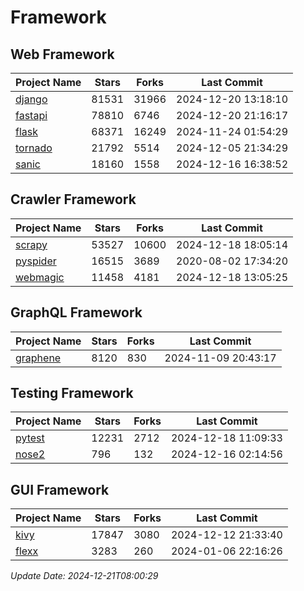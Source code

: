 # Framework

## Web Framework
| Project Name | Stars | Forks | Last Commit |
| ------------ | ----- | ----- | ----------- |
| [django](https://github.com/django/django) | 81531 | 31966 | 2024-12-20 13:18:10 |
| [fastapi](https://github.com/fastapi/fastapi) | 78810 | 6746 | 2024-12-20 21:16:17 |
| [flask](https://github.com/pallets/flask) | 68371 | 16249 | 2024-11-24 01:54:29 |
| [tornado](https://github.com/tornadoweb/tornado) | 21792 | 5514 | 2024-12-05 21:34:29 |
| [sanic](https://github.com/sanic-org/sanic) | 18160 | 1558 | 2024-12-16 16:38:52 |

## Crawler Framework
| Project Name | Stars | Forks | Last Commit |
| ------------ | ----- | ----- | ----------- |
| [scrapy](https://github.com/scrapy/scrapy) | 53527 | 10600 | 2024-12-18 18:05:14 |
| [pyspider](https://github.com/binux/pyspider) | 16515 | 3689 | 2020-08-02 17:34:20 |
| [webmagic](https://github.com/code4craft/webmagic) | 11458 | 4181 | 2024-12-18 13:05:25 |

## GraphQL Framework
| Project Name | Stars | Forks | Last Commit |
| ------------ | ----- | ----- | ----------- |
| [graphene](https://github.com/graphql-python/graphene) | 8120 | 830 | 2024-11-09 20:43:17 |

## Testing Framework
| Project Name | Stars | Forks | Last Commit |
| ------------ | ----- | ----- | ----------- |
| [pytest](https://github.com/pytest-dev/pytest) | 12231 | 2712 | 2024-12-18 11:09:33 |
| [nose2](https://github.com/nose-devs/nose2) | 796 | 132 | 2024-12-16 02:14:56 |

## GUI Framework
| Project Name | Stars | Forks | Last Commit |
| ------------ | ----- | ----- | ----------- |
| [kivy](https://github.com/kivy/kivy) | 17847 | 3080 | 2024-12-12 21:33:40 |
| [flexx](https://github.com/flexxui/flexx) | 3283 | 260 | 2024-01-06 22:16:26 |

*Update Date: 2024-12-21T08:00:29*